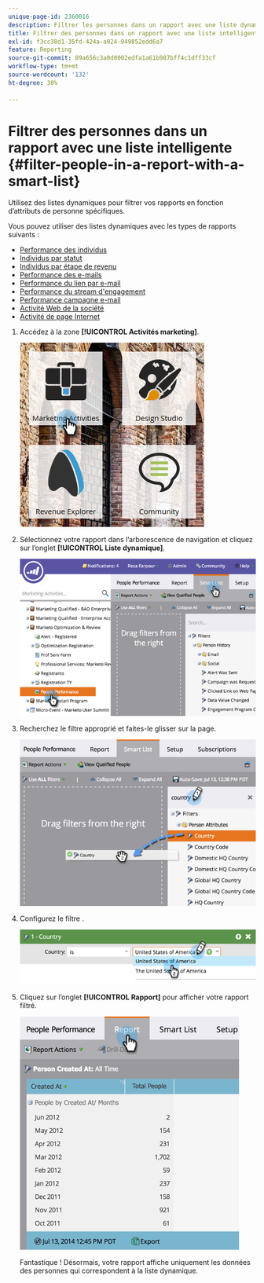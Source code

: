 ```yaml
---
unique-page-id: 2360016
description: Filtrer les personnes dans un rapport avec une liste dynamique - Documents Marketo - Documentation du produit
title: Filtrer des personnes dans un rapport avec une liste intelligente
exl-id: f3cc38d1-35fd-424a-a024-949852edd6a7
feature: Reporting
source-git-commit: 09a656c3a0d0002edfa1a61b987bff4c1dff33cf
workflow-type: tm+mt
source-wordcount: '132'
ht-degree: 38%

---
```


# Filtrer des personnes dans un rapport avec une liste intelligente {#filter-people-in-a-report-with-a-smart-list}

Utilisez des listes dynamiques pour filtrer vos rapports en fonction d’attributs de personne spécifiques.

Vous pouvez utiliser des listes dynamiques avec les types de rapports suivants :

* [Performance des individus](/help/marketo/product-docs/reporting/basic-reporting/report-types/people-performance-report.md)
* [Individus par statut](/help/marketo/product-docs/reporting/basic-reporting/report-types/people-by-status-report.md)
* [Individus par étape de revenu](/help/marketo/product-docs/reporting/revenue-cycle-analytics/revenue-tools/people-by-revenue-stage-report.md)
* [Performance des e-mails](/help/marketo/product-docs/email-marketing/email-programs/email-program-data/email-performance-report.md)
* [Performance du lien par e-mail](/help/marketo/product-docs/email-marketing/email-programs/email-program-data/email-link-performance-report.md)
* [Performance du stream d&#39;engagement](/help/marketo/product-docs/email-marketing/drip-nurturing/reports-and-notifications/engagement-stream-performance-report.md)
* [Performance campagne e-mail](/help/marketo/product-docs/reporting/basic-reporting/report-types/campaign-email-performance-report.md)
* [Activité Web de la société](/help/marketo/product-docs/reporting/basic-reporting/report-types/company-web-activity-report.md)
* [Activité de page Internet](/help/marketo/product-docs/reporting/basic-reporting/report-types/web-page-activity-report.md)

1. Accédez à la zone **[!UICONTROL Activités marketing]**.

   ![](assets/image2017-3-27-11-3a31-3a2.png)

1. Sélectionnez votre rapport dans l’arborescence de navigation et cliquez sur l’onglet **[!UICONTROL Liste dynamique]**.

   ![](assets/image2017-3-27-14-3a12-3a53.png)

1. Recherchez le filtre approprié et faites-le glisser sur la page.

   ![](assets/image2017-3-27-14-3a13-3a46.png)

1. Configurez le filtre .

   ![](assets/image2014-9-16-12-3a35-3a50.png)

1. Cliquez sur l’onglet **[!UICONTROL Rapport]** pour afficher votre rapport filtré.

   ![](assets/image2017-3-27-14-3a14-3a16.png)

   Fantastique ! Désormais, votre rapport affiche uniquement les données des personnes qui correspondent à la liste dynamique.
